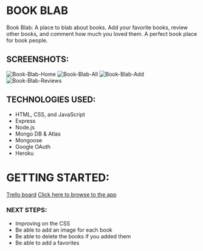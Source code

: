 # BOOK BLAB 
Book Blab: A place to blab about books. 
Add your favorite books, review other books, and comment how much you loved them. A perfect book place for book people.

## SCREENSHOTS:
![Book-Blab-Home](https://i.imgur.com/1lBklxB.png)
![Book-Blab-All](https://i.imgur.com/YkAJ6Sm.png)
![Book-Blab-Add](https://i.imgur.com/3cvbKqC.png)
![Book-Blab-Reviews](https://i.imgur.com/k0JCt2V.png)

## TECHNOLOGIES USED: 
- HTML, CSS, and JavaScript
- Express
- Node.js
- Mongo DB & Atlas
- Mongoose
- Google OAuth
- Heroku 

# GETTING STARTED:  
[Trello board](https://trello.com/b/8RupqJQf/bookblab)
[Click here to browse to the app](https://book-blab.herokuapp.com/)

### NEXT STEPS: 
* Improving on the CSS 
* Be able to add an image for each book
* Be able to delete the books if you added them
* Be able to add a favorites

